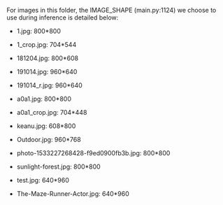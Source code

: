 For images in this folder, the IMAGE_SHAPE (main.py:1124) we choose to use during inference is detailed below:

* 1.jpg: 800\*800

* 1\_crop.jpg: 704\*544

* 181204.jpg: 800\*608

* 191014.jpg: 960\*640

* 191014_r.jpg: 960\*640

* a0a1.jpg: 800\*800

* a0a1_crop.jpg: 704\*448

* keanu.jpg: 608\*800

* Outdoor.jpg: 960\*768

* photo-1533227268428-f9ed0900fb3b.jpg: 800\*800

* sunlight-forest.jpg: 800\*800

* test.jpg: 640\*960

* The-Maze-Runner-Actor.jpg: 640\*960
